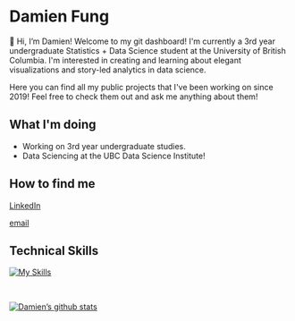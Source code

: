 # Damien Fung
👋 Hi, I’m Damien! Welcome to my git dashboard! I'm currently a 3rd year undergraduate Statistics + Data Science student at the University of British Columbia. I'm interested in creating and learning about elegant visualizations and story-led analytics in data science.

Here you can find all my public projects that I've been working on since 2019! Feel free to check them out and ask me anything about them!
 
## What I'm doing
- Working on 3rd year undergraduate studies.
- Data Sciencing at the UBC Data Science Institute!
 
 ## How to find me
[LinkedIn](https://www.linkedin.com/in/damien-fung/)

[email](fungd2@student.ubc.ca)
</br>
 
 ## Technical Skills

[![My Skills](https://skillicons.dev/icons?i=py,git,github,githubactions,java,r,mysql,matlab,vscode,cpp,docker,md,ps&theme=dark)](https://skillicons.dev)
</br>

</br>


[![Damien’s github stats](https://github-readme-stats.vercel.app/api?username=YellowPrawn)](https://github.com/YellowPrawn)
 
<!---
YellowPrawn/YellowPrawn is a ✨ special ✨ repository because its `README.md` (this file) appears on your GitHub profile.
You can click the Preview link to take a look at your changes.
--->
